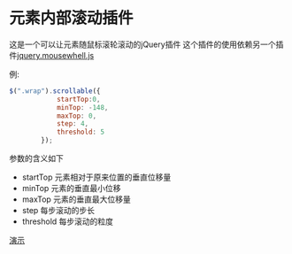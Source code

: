 # 元素内部滚动插件

这是一个可以让元素随鼠标滚轮滚动的jQuery插件
这个插件的使用依赖另一个插件[jquery.mousewhell.js](https://github.com/jquery/jquery-mousewheel)

例:

```javascript
$(".wrap").scrollable({
			startTop:0,
			minTop: -148,
			maxTop: 0,
			step: 4,
			threshold: 5
		});
```

参数的含义如下

* startTop 元素相对于原来位置的垂直位移量
* minTop 元素的垂直最小位移
* maxTop 元素的垂直最大位移量
* step 每步滚动的步长
* threshold 每步滚动的粒度

[演示](http://xiajiecheng.com/assets/demo/jquery.scrollable/demo/demo.html)